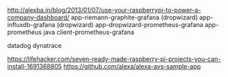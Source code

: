 http://alexba.in/blog/2013/01/07/use-your-raspberrypi-to-power-a-company-dashboard/
app-riemann-graphite-grafana (dropwizard)
app-influxdb-grafana (dropwizard)
app-dropwizard-prometheus-grafana
app-prometheus java client-prometheus-grafana

datadog
dynatrace




https://lifehacker.com/seven-ready-made-raspberry-pi-projects-you-can-install-1691368805
https://github.com/alexa/alexa-avs-sample-app